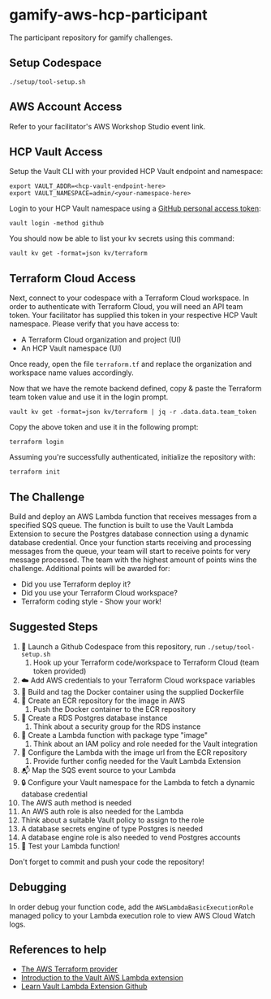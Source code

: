 # gamify-aws-hcp-participant
The participant repository for gamify challenges.

## Setup Codespace

```shell
./setup/tool-setup.sh
```

## AWS Account Access

Refer to your facilitator's AWS Workshop Studio event link.

## HCP Vault Access

Setup the Vault CLI with your provided HCP Vault endpoint and namespace:
```
export VAULT_ADDR=<hcp-vault-endpoint-here>
export VAULT_NAMESPACE=admin/<your-namespace-here>
```

Login to your HCP Vault namespace using a [GitHub personal access token](https://github.com/settings/tokens):
```shell
vault login -method github
```

You should now be able to list your kv secrets using this command:
```shell
vault kv get -format=json kv/terraform
```

## Terraform Cloud Access

Next, connect to your codespace with a Terraform Cloud workspace. In order to authenticate with Terraform Cloud, you will need an API team token. Your facilitator has supplied this token in your respective HCP Vault namespace. Please verify that you have access to:

- A Terraform Cloud organization and project (UI)
- An HCP Vault namespace (UI)

Once ready, open the file `terraform.tf` and replace the organization and workspace name values accordingly.

Now that we have the remote backend defined, copy & paste the Terraform team token value and use it in the login prompt.

```shell
vault kv get -format=json kv/terraform | jq -r .data.data.team_token
```

Copy the above token and use it in the following prompt:
```shell
terraform login
```

Assuming you're successfully authenticated, initialize the repository with:

```shell
terraform init
```

## The Challenge

Build and deploy an AWS Lambda function that receives messages from a specified SQS queue. The function is built to use the Vault Lambda Extension to secure the Postgres database connection using a dynamic database credential. Once your function starts receiving and processing messages from the queue, your team will start to receive points for very message processed. The team with the highest amount of points wins the challenge. Additional points will be awarded for:

- Did you use Terraform deploy it?
- Did you use your Terraform Cloud workspace?
- Terraform coding style - Show your work!

## Suggested Steps

1. 📝 Launch a Github Codespace from this repository, run `./setup/tool-setup.sh`
   1. Hook up your Terraform code/workspace to Terraform Cloud (team token provided)
2. ☁️ Add AWS credentials to your Terraform Cloud workspace variables
3. 🐳 Build and tag the Docker container using the supplied Dockerfile
4. 📙 Create an ECR repository for the image in AWS
   1. Push the Docker container to the ECR repository
5. 🐘 Create a RDS Postgres database instance
   1. Think about a security group for the RDS instance
6. 🚀 Create a Lambda function with package type "image"
   1. Think about an IAM policy and role needed for the Vault integration
7. 📄 Configure the Lambda with the image url from the ECR repository
   1. Provide further config needed for the Vault Lambda Extension
8. 📬 Map the SQS event source to your Lambda
9.  🔒 Configure your Vault namespace for the Lambda to fetch a dynamic database credential
   1. The AWS auth method is needed
   2. An AWS auth role is also needed for the Lambda
   3. Think about a suitable Vault policy to assign to the role
   4. A database secrets engine of type Postgres is needed
   5. A database engine role is also needed to vend Postgres accounts
10. 🎉 Test your Lambda function!

Don't forget to commit and push your code the repository!

## Debugging

In order debug your function code, add the `AWSLambdaBasicExecutionRole` managed policy to your Lambda execution role to view AWS Cloud Watch logs.

## References to help

- [The AWS Terraform provider](https://registry.terraform.io/providers/hashicorp/aws/latest/docs)
- [Introduction to the Vault AWS Lambda extension](https://developer.hashicorp.com/vault/tutorials/app-integration/intro-vault-aws-lambda-extension)
- [Learn Vault Lambda Extension Github](https://github.com/hashicorp-education/learn-vault-lambda-extension)